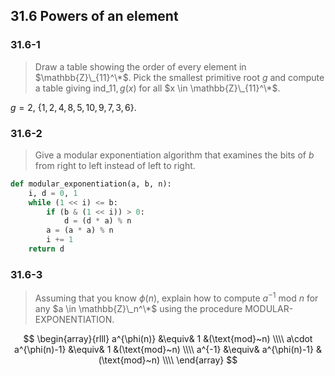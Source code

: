 ## 31.6 Powers of an element

### 31.6-1

> Draw a table showing the order of every element in $\mathbb{Z}\_{11}^\*$. Pick the smallest primitive root $g$ and compute a table giving $\text{ind}\_{11,g}(x)$ for all $x \in \mathbb{Z}\_{11}^\*$.

$g = 2$, $\{1, 2, 4, 8, 5, 10, 9, 7, 3, 6\}$.

### 31.6-2

> Give a modular exponentiation algorithm that examines the bits of $b$ from right to left instead of left to right.

```python
def modular_exponentiation(a, b, n):
    i, d = 0, 1
    while (1 << i) <= b:
        if (b & (1 << i)) > 0:
            d = (d * a) % n
        a = (a * a) % n
        i += 1
    return d
```

### 31.6-3

> Assuming that you know $\phi(n)$, explain how to compute $a^{-1}~\text{mod}~n$ for any $a \in \mathbb{Z}\_n^\*$ using the procedure MODULAR-EXPONENTIATION.

$$
\begin{array}{rlll}
a^{\phi(n)} &\equiv& 1 &(\text{mod}~n) \\\\
a\cdot a^{\phi(n)-1} &\equiv& 1 &(\text{mod}~n) \\\\
a^{-1} &\equiv& a^{\phi(n)-1} &(\text{mod}~n)  \\\\
\end{array}
$$
